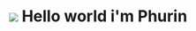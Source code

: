 ![](https://user-images.githubusercontent.com/18350557/176309783-0785949b-9127-417c-8b55-ab5a4333674e.gif) Hello world i'm **Phurin**
==============================================================================================================================
